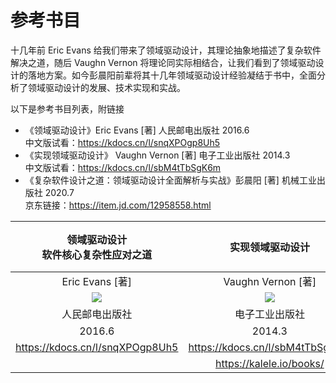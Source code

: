 # 参考书目

十几年前 Eric Evans 给我们带来了领域驱动设计，其理论抽象地描述了复杂软件解决之道，随后 Vaughn Vernon 将理论同实际相结合，让我们看到了领域驱动设计的落地方案。如今彭晨阳前辈将其十几年领域驱动设计经验凝结于书中，全面分析了领域驱动设计的发展、技术实现和实战。

以下是参考书目列表，附链接

- 《领域驱动设计》Eric Evans \[著\] 人民邮电出版社 2016.6<br>中文版试看：https://kdocs.cn/l/snqXPOgp8Uh5
- 《实现领域驱动设计》 Vaughn Vernon \[著\] 电子工业出版社 2014.3<br>中文版试看：https://kdocs.cn/l/sbM4tTbSgK6m
- 《复杂软件设计之道：领域驱动设计全面解析与实战》彭晨阳 \[著\] 机械工业出版社 2020.7<br>京东链接：https://item.jd.com/12958558.html 

| 领域驱动设计<br>软件核心复杂性应对之道 | 实现领域驱动设计 | 复杂软件设计之道<br>领域驱动设计<br>全面解析与实战 |
|:-----:|:-----:|:-----:|
|Eric Evans \[著\] | Vaughn Vernon \[著\] | 彭晨阳 \[著\]|
| ![](./assets/1458798-8788c014dc1ce2d0.png) | ![](./assets/1458798-8be509ce40fe18d3.png) | ![](./assets/1458798-327b3a2371c237fe.jpg) |
| 人民邮电出版社 | 电子工业出版社 | 机械工业出版社 |
| 2016.6 | 2014.3 | 2020.7 |
| https://kdocs.cn/l/snqXPOgp8Uh5 | https://kdocs.cn/l/sbM4tTbSgK6m | [　　　　　　　　　　　　　　　　　]() |
|  | https://kalele.io/books/ |  |
